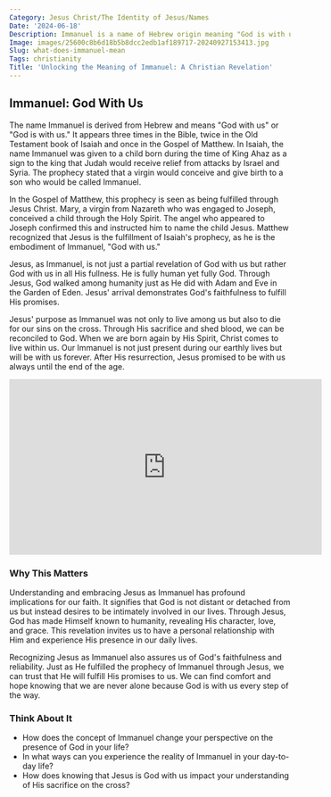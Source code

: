 ```yaml
---
Category: Jesus Christ/The Identity of Jesus/Names
Date: '2024-06-18'
Description: Immanuel is a name of Hebrew origin meaning "God is with us." Discover the significance and cultural relevance of the name in this insightful article.
Image: images/25600c8b6d18b5b8dcc2edb1af189717-20240927153413.jpg
Slug: what-does-immanuel-mean
Tags: christianity
Title: 'Unlocking the Meaning of Immanuel: A Christian Revelation'
---
```


## Immanuel: God With Us

The name Immanuel is derived from Hebrew and means "God with us" or "God is with us." It appears three times in the Bible, twice in the Old Testament book of Isaiah and once in the Gospel of Matthew. In Isaiah, the name Immanuel was given to a child born during the time of King Ahaz as a sign to the king that Judah would receive relief from attacks by Israel and Syria. The prophecy stated that a virgin would conceive and give birth to a son who would be called Immanuel.

In the Gospel of Matthew, this prophecy is seen as being fulfilled through Jesus Christ. Mary, a virgin from Nazareth who was engaged to Joseph, conceived a child through the Holy Spirit. The angel who appeared to Joseph confirmed this and instructed him to name the child Jesus. Matthew recognized that Jesus is the fulfillment of Isaiah's prophecy, as he is the embodiment of Immanuel, "God with us."

Jesus, as Immanuel, is not just a partial revelation of God with us but rather God with us in all His fullness. He is fully human yet fully God. Through Jesus, God walked among humanity just as He did with Adam and Eve in the Garden of Eden. Jesus' arrival demonstrates God's faithfulness to fulfill His promises.

Jesus' purpose as Immanuel was not only to live among us but also to die for our sins on the cross. Through His sacrifice and shed blood, we can be reconciled to God. When we are born again by His Spirit, Christ comes to live within us. Our Immanuel is not just present during our earthly lives but will be with us forever. After His resurrection, Jesus promised to be with us always until the end of the age.


<iframe width="560" height="315" src="https://www.youtube.com/embed/b2BLu4UVkyE" frameborder="0" allow="autoplay; encrypted-media" allowfullscreen></iframe>


### Why This Matters

Understanding and embracing Jesus as Immanuel has profound implications for our faith. It signifies that God is not distant or detached from us but instead desires to be intimately involved in our lives. Through Jesus, God has made Himself known to humanity, revealing His character, love, and grace. This revelation invites us to have a personal relationship with Him and experience His presence in our daily lives.

Recognizing Jesus as Immanuel also assures us of God's faithfulness and reliability. Just as He fulfilled the prophecy of Immanuel through Jesus, we can trust that He will fulfill His promises to us. We can find comfort and hope knowing that we are never alone because God is with us every step of the way.

### Think About It

- How does the concept of Immanuel change your perspective on the presence of God in your life?
- In what ways can you experience the reality of Immanuel in your day-to-day life?
- How does knowing that Jesus is God with us impact your understanding of His sacrifice on the cross?